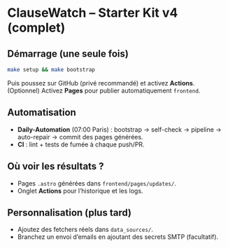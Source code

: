 # ClauseWatch – Starter Kit v4 (complet)

## Démarrage (une seule fois)
```bash
make setup && make bootstrap
```
Puis poussez sur GitHub (privé recommandé) et activez **Actions**.
(Optionnel) Activez **Pages** pour publier automatiquement `frontend`.

## Automatisation
- **Daily-Automation** (07:00 Paris) : bootstrap → self-check → pipeline → auto-repair → commit des pages générées.
- **CI** : lint + tests de fumée à chaque push/PR.

## Où voir les résultats ?
- Pages `.astro` générées dans `frontend/pages/updates/`.
- Onglet **Actions** pour l’historique et les logs.

## Personnalisation (plus tard)
- Ajoutez des fetchers réels dans `data_sources/`.
- Branchez un envoi d’emails en ajoutant des secrets SMTP (facultatif).
